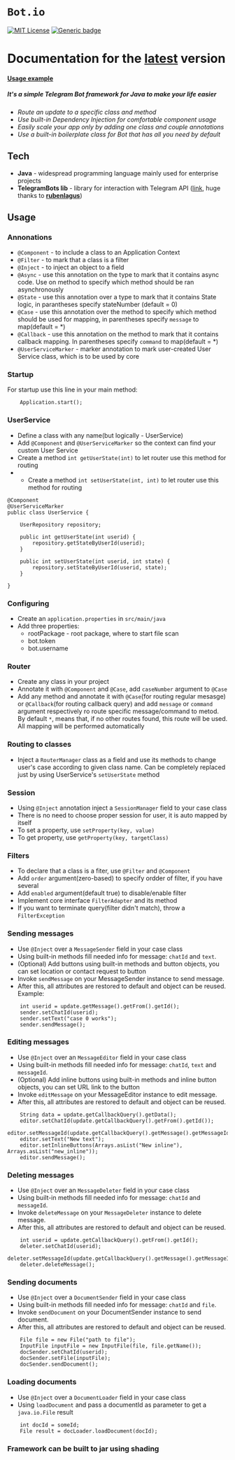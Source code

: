 # `Bot.io`
[![MIT License](https://img.shields.io/badge/License-MIT-Blue.svg)](LICENSE)
[![Generic badge](https://img.shields.io/badge/Build-Passing-Green.svg)](https://mvnrepository.com/artifact/io.github.alexzhyshko/BotIO)

# Documentation for the [latest](https://search.maven.org/artifact/io.github.alexzhyshko/BotIO) version

#### [Usage example](https://github.com/alexzhyshko/Bot.io.examples/tree/master)

##### It's a simple Telegram Bot framework for Java to make your life easier

  - *Route an update to a specific class and method*
  - *Use built-in Dependency Injection for comfortable component usage*
  - *Easily scale your app only by adding one class and couple annotations*
  - *Use a built-in boilerplate class for Bot that has all you need by default*


## Tech

* **Java** - widespread programming language mainly used for enterprise projects
* **TelegramBots lib** - library for interaction with Telegram API ([link](https://github.com/rubenlagus/TelegramBots/wiki/Getting-Started), huge thanks to [**rubenlagus**](https://github.com/rubenlagus))

## Usage

### Annonations
* `@Component` - to include a class to an Application Context
* `@Filter` - to mark that a class is a filter
* `@Inject` - to inject an object to a field
* `@Async` - use this annotation on the type to mark that it contains async code. Use on method to specify which method should be ran asynchronously
* `@State` - use this annotation over a type to mark that it contains State logic, in parantheses specify stateNumber (default = 0)
* `@Case` - use this annotation over the method to specify which method should be used for mapping, in parentheses specify `message` to map(default = *)
* `@Callback` - use this annotation on the method to mark that it contains callback mapping. In parentheses specify `command` to map(default = *)
* `@UserServiceMarker` - marker annotation to mark user-created User Service class, which is to be used by core

### Startup
For startup use this line in your main method:
```
    Application.start();
```

### UserService
* Define a class with any name(but logically - UserService)
* Add `@Component` and `@UserServiceMarker` so the context can find your custom User Service
* Create a method `int getUserState(int)` to let router use this method for routing
* * Create a method `int setUserState(int, int)` to let router use this method for routing
```
@Component
@UserServiceMarker
public class UserService {
	
	UserRepository repository;
	
	public int getUserState(int userid) {
		repository.getStateByUserId(userid);
	}
	
	public int setUserState(int userid, int state) {
		repository.setStateByUserId(userid, state);
	}
	
}
```

### Configuring
* Create an `application.properties` in `src/main/java`
* Add three properties:
    * rootPackage - root package, where to start file scan
    * bot.token
    * bot.username

### Router
  
* Create any class in your project
* Annotate it with `@Component` and `@Case`, add `caseNumber` argument to `@Case`
* Add any method and annotate it with `@Case`(for routing regular mesasge) or `@Callback`(for routing callback query) and add `message` or `command` argument respectively ro route specific message/command to metod. By default `*`, means that, if no other routes found, this route will be used. 
All mapping will be performed automatically

### Routing to classes

* Inject a `RouterManager` class as a field and use its methods to change user's case according to given class name.
Can be completely replaced just by using UserService's `setUserState` method

### Session
* Using `@Inject` annotation inject a `SessionManager` field to your case class
* There is no need to choose proper session for user, it is auto mapped by itself
* To set a property, use `setProperty(key, value)`
* To get property, use `getProperty(key, targetClass)`

### Filters
* To declare that a class is a fiter, use `@Filter` and `@Component`
* Add `order` argument(zero-based) to specify ordder of filter, if you have several
* Add `enabled` argument(default true) to disable/enable filter
* Implement core interface `FilterAdapter` and its method
* If you want to terminate query(filter didn't match), throw a `FilterException`

### Sending messages
* Use `@Inject` over a `MessageSender` field in your case class
* Using built-in methods fill needed info for message: `chatId` and `text`.
* (Optional) Add buttons using built-in methods and button objects, you can set location or contact request to button
* Invoke `sendMessage` on your MessageSender instance to send message.
* After this, all attributes are restored to default and object can be reused.
Example:
```
    int userid = update.getMessage().getFrom().getId();
    sender.setChatId(userid);
    sender.setText("case 0 works");
    sender.sendMessage();
```

### Editing messages
* Use `@Inject` over an `MessageEditor` field in your case class
* Using built-in methods fill needed info for message: `chatId`, `text` and `messageId`.
* (Optional) Add inline buttons using built-in methods and inline button objects, you can set URL link to the button
* Invoke `editMessage` on your MessageEditor instance to edit message.
* After this, all attributes are restored to default and object can be reused.
```
    String data = update.getCallbackQuery().getData();
	editor.setChatId(update.getCallbackQuery().getFrom().getId());
	editor.setMessageId(update.getCallbackQuery().getMessage().getMessageId());
	editor.setText("New text");
	editor.setInlineButtons(Arrays.asList("New inline"), Arrays.asList("new_inline"));
	editor.sendMessage();
```


### Deleting messages
* Use `@Inject` over an `MessageDeleter` field in your case class
* Using built-in methods fill needed info for message: `chatId` and `messageId`.
* Invoke `deleteMessage` on your `MessageDeleter` instance to delete message.
* After this, all attributes are restored to default and object can be reused.
```
    int userid = update.getCallbackQuery().getFrom().getId();
	deleter.setChatId(userid);
	deleter.setMessageId(update.getCallbackQuery().getMessage().getMessageId());
	deleter.deleteMessage();
```

### Sending documents
* Use `@Inject` over a `DocumentSender` field in your case class
* Using built-in methods fill needed info for message: `chatId` and `file`.
* Invoke `sendDocument` on your DocumentSender instance to send document.
* After this, all attributes are restored to default and object can be reused.
```
    File file = new File("path to file");
	InputFile inputFile = new InputFile(file, file.getName());
	docSender.setChatId(userid);
	docSender.setFile(inputFile);
	docSender.sendDocument();
```

### Loading documents
* Use `@Inject` over a `DocumentLoader` field in your case class
* Using `loadDocument` and pass a documentId as parameter to get a `java.io.File` result
```
    int docId = someId;
	File result = docLoader.loadDocument(docId);
```

### Framework can be built to jar using shading
